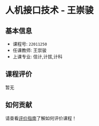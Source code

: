 # 人机接口技术 - 王崇骏

## 基本信息

- 课程号: `22011250`
- 任课教师: 王崇骏
- 上课专业: 信计,计拔,计科

## 课程评价

暂无

## 如何贡献

请查看[评价指南](../how-to-comment.md)了解如何评价课程！
